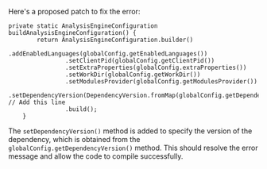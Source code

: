 Here's a proposed patch to fix the error:
```
private static AnalysisEngineConfiguration buildAnalysisEngineConfiguration() {
        return AnalysisEngineConfiguration.builder()
                .addEnabledLanguages(globalConfig.getEnabledLanguages())
                .setClientPid(globalConfig.getClientPid())
                .setExtraProperties(globalConfig.extraProperties())
                .setWorkDir(globalConfig.getWorkDir())
                .setModulesProvider(globalConfig.getModulesProvider())
                .setDependencyVersion(DependencyVersion.fromMap(globalConfig.getDependencyVersion())) // Add this line
                .build();
    }
```
The `setDependencyVersion()` method is added to specify the version of the dependency, which is obtained from the `globalConfig.getDependencyVersion()` method. This should resolve the error message and allow the code to compile successfully.
